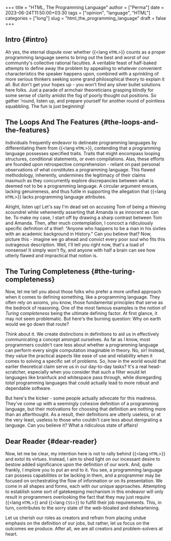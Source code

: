 +++
title = "HTML, The Programming Language"
author = ["Perma"]
date = 2023-06-24T11:50:00+03:30
tags = ["opinion", "language", "HTML"]
categories = ["long"]
slug = "html_the_programming_language"
draft = false
+++

## Intro {#intro}

Ah yes, the eternal dispute over whether  {{<lang `HTML`>}} counts as a proper programming language seems to bring out the best and worst of our community's collective rational faculties. A veritable feast of half-baked attempts to define away the problem by appealing to whatever convenient characteristics the speaker happens upon, combined with a sprinkling of more serious thinkers seeking some grand philosophical theory to explain it all. But don't get your hopes up - you won't find any silver bullet solutions here folks. Just a parade of armchair theoreticians grasping blindly for some sense of clarity amidst the fog of poorly thought out positions. So gather 'round, listen up, and prepare yourself for another round of pointless squabbling. The fun is just beginning!

## The Loops And The Features {#the-loops-and-the-features}

Individuals frequently endeavor to delineate programming languages by differentiating them from {{<lang `HTML`>}}, contending that a programming language possesses specified traits. Traits that might encompass looping structures, conditional statements, or even compilations. Alas, these efforts are founded upon retrospective comprehension - reliant on past personal observations of what constitutes a programming language. This flawed methodology, inherently, undermines the legitimacy of their claims inasmuch as they concurrently explore discrepancies between what is deemed not to be a programming language. A circular argument ensues, lacking genuineness, and thus futile in supporting the allegation that {{<lang `HTML`>}} lacks programming language attributes.

Alright, listen up! Let's say I'm dead set on accusing Tom of being a thieving scoundrel while vehemently asserting that Amanda is as innocent as can be. To make my case, I start off by drawing a sharp contrast between Tom and Amanda. Then, after much contemplation, I concoct a ridiculously specific definition of a thief: "Anyone who happens to be a man in his sixties with an academic background in History." Can you believe that? Now, picture this - imagine we go ahead and convict every poor soul who fits this outrageous description. Well, I'll tell you right now, that's a load of nonsense! It simply won't fly, and anyone with half a brain can see how utterly flawed and impractical that notion is.

## The Turing Completeness {#the-turing-completeness}

Now, let me tell you about those folks who prefer a more unified approach when it comes to defining something, like a programming language. They often rely on axioms, you know, those fundamental principles that serve as the bedrock of reasoning. One of the most famous examples is the notion of _Turing completeness_ being the ultimate defining factor. At first glance, it may not seem problematic. But here's the burning question: Why on earth would we go down that route?

Think about it. We create distinctions in definitions to aid us in effectively communicating a concept amongst ourselves. As far as I know, most programmers couldn't care less about whether a programming language can perform every single computation imaginable in theory. No, sir! Instead, they value the practical aspects like ease of use and reliability when it comes to solving a specific set of problems. So, how in the world would that earlier theoretical claim serve us in our day-to-day tasks? It's a real head-scratcher, especially when you consider that such a filter would let languages like brainfuck and whitespace pass through, while disregarding _total_ programming languages that could actually lead to more robust and dependable software.

But here's the kicker - some people actually advocate for this madness. They've come up with a seemingly cohesive definition of a programming language, but their motivations for choosing that definition are nothing more than an afterthought. As a result, their definitions are utterly useless, or at the very least, useless to those who couldn't care less about denigrating a language. Can you believe it? What a ridiculous state of affairs!

## Dear Reader {#dear-reader}

Now, let me be clear, my intention here is not to rally behind {{<lang `HTML`>}} and extol its virtues. Instead, I aim to shed light on our incessant desire to bestow added significance upon the definition of our work. And, quite frankly, I implore you to put an end to it. You see, a programming language can possess capabilities or be lacking in them, and a programmer may be focused on orchestrating the flow of information or on its presentation. We come in all shapes and forms, each with our unique approaches. Attempting to establish some sort of gatekeeping mechanism in this endeavor will only result in programmers overlooking the fact that they may just require {{<lang `HTML`>}} and {{<lang `CSS`>}} to fulfill their job requirements. This, in turn, contributes to the sorry state of the web-bloated and disheartening.

Let us cherish our roles as creators and refrain from placing undue emphasis on the definition of our jobs, but rather, let us focus on the outcomes we produce. After all, we are all creators and problem-solvers at heart.
